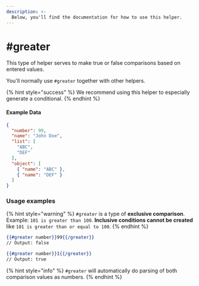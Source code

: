 ```yaml
---
description: >-
  Below, you'll find the documentation for how to use this helper.
---
```


# #greater

This type of helper serves to make true or false comparisons based on entered values.

You'll normally use `#greater` together with other helpers.

{% hint style="success" %}
We recommend using this helper to especially generate a conditional.
{% endhint %}

#### Example Data

```json
{
  "number": 99,
  "name": "John Doe",
  "list": [
    "ABC",
    "DEF"
  ],
  "object": [
    { "name": "ABC" },
    { "name": "DEF" }
  ]
}
```

### Usage examples

{% hint style="warning" %}
`#greater` is a type of **exclusive comparison**. Example: `101 is greater than 100`. **Inclusive conditions cannot be created** like `101 is greater than or equal to 100`.
{% endhint %}

```handlebars
{{#greater number}}99{{/greater}}
// Output: false

{{#greater number}}1{{/greater}}
// Output: true
```

{% hint style="info" %}
`#greater` will automatically do parsing of both comparison values as numbers.
{% endhint %}